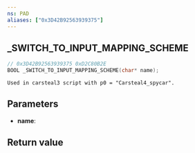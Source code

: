 ```yaml
---
ns: PAD
aliases: ["0x3D42B92563939375"]
---
```

## _SWITCH_TO_INPUT_MAPPING_SCHEME

```c
// 0x3D42B92563939375 0xD2C80B2E
BOOL _SWITCH_TO_INPUT_MAPPING_SCHEME(char* name);
```

```
Used in carsteal3 script with p0 = "Carsteal4_spycar".  
```

## Parameters
* **name**:

## Return value
